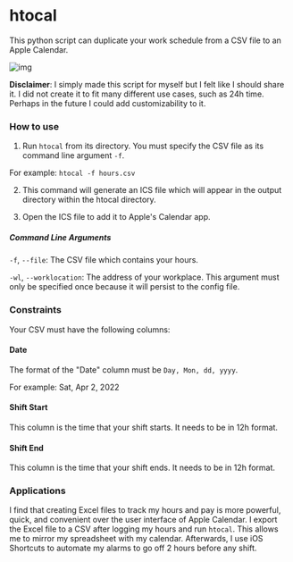 # htocal
This python script can duplicate your work schedule from a CSV file to an Apple Calendar.

![img](https://imgur.com/UorHPgH.png)

**Disclaimer**: I simply made this script for myself but I felt like I should share it. I did not create it to fit many different use cases, such as 24h time. 
Perhaps in the future I could add customizability to it.

### How to use
1. Run `htocal` from its directory. You must specify the CSV file as its command line argument `-f`.

For example: `htocal -f hours.csv`

2. This command will generate an ICS file which will appear in the output directory within the htocal directory.

3. Open the ICS file to add it to Apple's Calendar app.

##### Command Line Arguments
`-f`, `--file`: The CSV file which contains your hours.

`-wl`, `--worklocation`: The address of your workplace. This argument must only be specified once because it will persist to the config file.

### Constraints
Your CSV must have the following columns:
#### Date
The format of the "Date" column must be `Day, Mon, dd, yyyy`.

For example: Sat, Apr 2, 2022

#### Shift Start
This column is the time that your shift starts. It needs to be in 12h format.

#### Shift End
This column is the time that your shift ends. It needs to be in 12h format.

### Applications
I find that creating Excel files to track my hours and pay is more powerful, quick, and convenient over the user interface of Apple Calendar. I export the Excel file to a CSV after logging my hours and run `htocal`. This allows me to mirror my spreadsheet with my calendar. Afterwards, I use iOS Shortcuts to automate my alarms to go off 2 hours before any shift.

